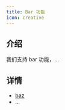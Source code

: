 ```yaml
---
title: Bar 功能
icon: creative
---
```


## 介绍

我们支持 bar 功能，...

## 详情

- [baz](baz.md)
- ...
